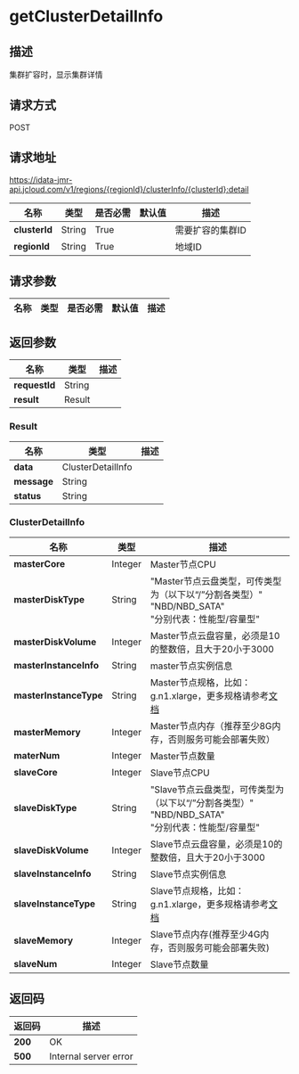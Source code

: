 # getClusterDetailInfo


## 描述
集群扩容时，显示集群详情

## 请求方式
POST

## 请求地址
https://idata-jmr-api.jcloud.com/v1/regions/{regionId}/clusterInfo/{clusterId}:detail

|名称|类型|是否必需|默认值|描述|
|---|---|---|---|---|
|**clusterId**|String|True||需要扩容的集群ID|
|**regionId**|String|True||地域ID|

## 请求参数
|名称|类型|是否必需|默认值|描述|
|---|---|---|---|---|


## 返回参数
|名称|类型|描述|
|---|---|---|
|**requestId**|String||
|**result**|Result||


### <a name="Result">Result</a>
|名称|类型|描述|
|---|---|---|
|**data**|ClusterDetailInfo||
|**message**|String||
|**status**|String||
### <a name="ClusterDetailInfo">ClusterDetailInfo</a>
|名称|类型|描述|
|---|---|---|
|**masterCore**|Integer|Master节点CPU|
|**masterDiskType**|String|"Master节点云盘类型，可传类型为（以下以“/”分割各类型）"<br>"NBD/NBD_SATA"<br>"分别代表：性能型/容量型"<br>|
|**masterDiskVolume**|Integer|Master节点云盘容量，必须是10的整数倍，且大于20小于3000|
|**masterInstanceInfo**|String|master节点实例信息|
|**masterInstanceType**|String|Master节点规格，比如：g.n1.xlarge，更多规格请参考[文档](https://www.jdcloud.com/help/detail/296/isCatalog/1)|
|**masterMemory**|Integer|Master节点内存（推荐至少8G内存，否则服务可能会部署失败）|
|**materNum**|Integer|Master节点数量|
|**slaveCore**|Integer|Slave节点CPU|
|**slaveDiskType**|String|"Slave节点云盘类型，可传类型为（以下以“/”分割各类型）"<br>"NBD/NBD_SATA"<br>"分别代表：性能型/容量型"<br>|
|**slaveDiskVolume**|Integer|Slave节点云盘容量，必须是10的整数倍，且大于20小于3000|
|**slaveInstanceInfo**|String|Slave节点实例信息|
|**slaveInstanceType**|String|Slave节点规格，比如：g.n1.xlarge，更多规格请参考[文档](https://www.jdcloud.com/help/detail/296/isCatalog/1)|
|**slaveMemory**|Integer|Slave节点内存(推荐至少4G内存，否则服务可能会部署失败)|
|**slaveNum**|Integer|Slave节点数量|

## 返回码
|返回码|描述|
|---|---|
|**200**|OK|
|**500**|Internal server error|
